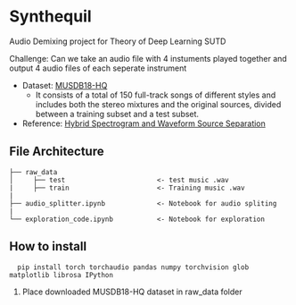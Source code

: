 # Synthequil
Audio Demixing project for Theory of Deep Learning SUTD

Challenge: Can we take an audio file with 4 instuments played together and output 4 audio files of each seperate instrument

- Dataset: [MUSDB18-HQ](https://zenodo.org/record/3338373#.YknC3DURW3A) 
  - It consists of a total of 150 full-track songs of different styles and includes both the stereo mixtures and the original sources, divided between a training subset and a test subset.
- Reference: [Hybrid Spectrogram and Waveform Source Separation](https://arxiv.org/pdf/2111.03600.pdf)

## File Architecture 

```
├── raw_data
│     ├── test                       <- test music .wav
|     ├── train                      <- Training music .wav
| 
├── audio_splitter.ipynb             <- Notebook for audio spliting
| 
└── exploration_code.ipynb           <- Notebook for exploration 
```

## How to install 

```python3
  pip install torch torchaudio pandas numpy torchvision glob matplotlib librosa IPython
```

1. Place downloaded MUSDB18-HQ dataset in raw_data folder 
